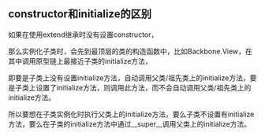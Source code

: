 ## constructor和initialize的区别

如果在使用extend继承时没有设置constructor，

那么实例化子类时，会先到最顶层的类的构造函数中，比如Backbone.View，在其中调用原型链上最接近子类的initialize方法，

即要是子类上没有设置initialize方法，自动调用父类/祖先类上的initialize方法，要是子类上设置了initialize方法，则调用此方法，而不会自动调用父类/祖先类上的initialize方法。

所以要想在子类实例化时执行父类上的initialize方法，要么子类不设置有initialize方法，要么在子类的initialize方法中通过__super__调用父类上的initialize方法。

